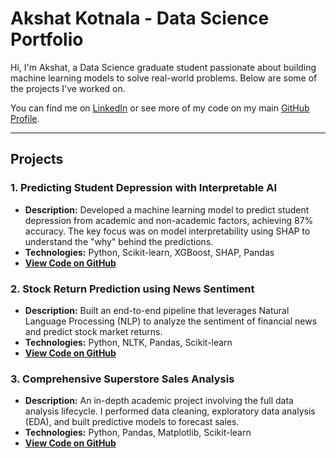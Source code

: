 # Akshat Kotnala - Data Science Portfolio

Hi, I'm Akshat, a Data Science graduate student passionate about building machine learning models to solve real-world problems. Below are some of the projects I've worked on.

You can find me on [LinkedIn](https://linkedin.com/in/akshat-k-777m7) or see more of my code on my main [GitHub Profile](https://github.com/Ak-Kotnala07).

---

## Projects

### 1. Predicting Student Depression with Interpretable AI
* **Description:** Developed a machine learning model to predict student depression from academic and non-academic factors, achieving 87% accuracy. The key focus was on model interpretability using SHAP to understand the "why" behind the predictions.
* **Technologies:** Python, Scikit-learn, XGBoost, SHAP, Pandas
* **[View Code on GitHub](https://github.com/Ak-Kotnala07/your-project-repo-name-here)**

### 2. Stock Return Prediction using News Sentiment
* **Description:** Built an end-to-end pipeline that leverages Natural Language Processing (NLP) to analyze the sentiment of financial news and predict stock market returns.
* **Technologies:** Python, NLTK, Pandas, Scikit-learn
* **[View Code on GitHub](https://github.com/Ak-Kotnala07/your-project-repo-name-here)**

### 3. Comprehensive Superstore Sales Analysis
* **Description:** An in-depth academic project involving the full data analysis lifecycle. I performed data cleaning, exploratory data analysis (EDA), and built predictive models to forecast sales.
* **Technologies:** Python, Pandas, Matplotlib, Scikit-learn
* **[View Code on GitHub](https://github.com/Ak-Kotnala07/your-project-repo-name-here)**
